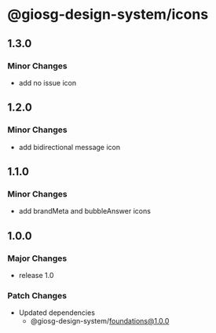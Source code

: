 # @giosg-design-system/icons

## 1.3.0

### Minor Changes

- add no issue icon

## 1.2.0

### Minor Changes

- add bidirectional message icon

## 1.1.0

### Minor Changes

- add brandMeta and bubbleAnswer icons

## 1.0.0

### Major Changes

- release 1.0

### Patch Changes

- Updated dependencies
  - @giosg-design-system/foundations@1.0.0
